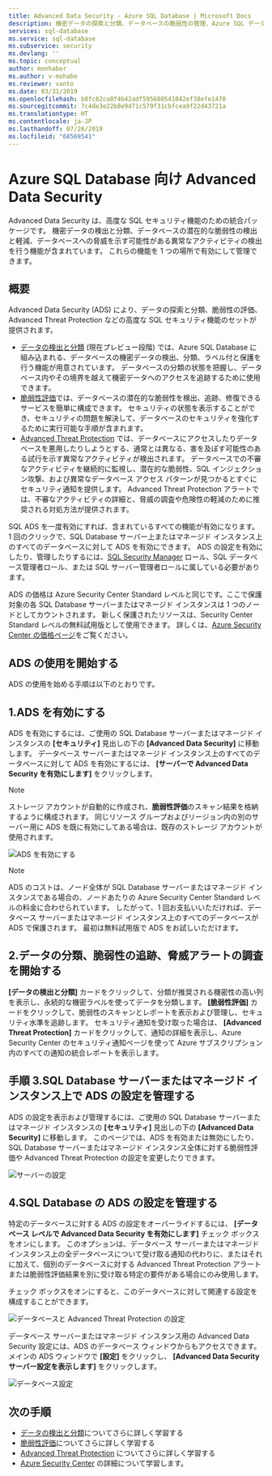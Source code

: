 ```yaml
---
title: Advanced Data Security - Azure SQL Database | Microsoft Docs
description: 機密データの探索と分類、データベースの脆弱性の管理、Azure SQL データベースへの脅威を示す可能性がある異常なアクティビティの検出などの機能について説明します。
services: sql-database
ms.service: sql-database
ms.subservice: security
ms.devlang: ''
ms.topic: conceptual
author: monhaber
ms.author: v-mohabe
ms.reviewer: vanto
ms.date: 03/31/2019
ms.openlocfilehash: b8fc82ca8f4b42adf595680541042ef38efe1470
ms.sourcegitcommit: 7c4de3e22b8e9d71c579f31cbfcea9f22d43721a
ms.translationtype: HT
ms.contentlocale: ja-JP
ms.lasthandoff: 07/26/2019
ms.locfileid: "68569541"
---
```

# <a name="advanced-data-security-for-azure-sql-database"></a>Azure SQL Database 向け Advanced Data Security

Advanced Data Security は、高度な SQL セキュリティ機能のための統合パッケージです。 機密データの検出と分類、データベースの潜在的な脆弱性の検出と軽減、データベースへの脅威を示す可能性がある異常なアクティビティの検出を行う機能が含まれています。 これらの機能を 1 つの場所で有効にして管理できます。

## <a name="overview"></a>概要

Advanced Data Security (ADS) により、データの探索と分類、脆弱性の評価、Advanced Threat Protection などの高度な SQL セキュリティ機能のセットが提供されます。

- [データの検出と分類](sql-database-data-discovery-and-classification.md) (現在プレビュー段階) では、Azure SQL Database に組み込まれる、データベースの機密データの検出、分類、ラベル付と保護を行う機能が用意されています。 データベースの分類の状態を把握し、データベース内やその境界を越えて機密データへのアクセスを追跡するために使用できます。
- [脆弱性評価](sql-vulnerability-assessment.md)では、データベースの潜在的な脆弱性を検出、追跡、修復できるサービスを簡単に構成できます。 セキュリティの状態を表示することができ、セキュリティの問題を解決して、データベースのセキュリティを強化するために実行可能な手順が含まれます。
- [Advanced Threat Protection](sql-database-threat-detection-overview.md) では、データベースにアクセスしたりデータベースを悪用したりしようとする、通常とは異なる、害を及ぼす可能性のある試行を示す異常なアクティビティが検出されます。 データベースでの不審なアクティビティを継続的に監視し、潜在的な脆弱性、SQL インジェクション攻撃、および異常なデータベース アクセス パターンが見つかるとすぐにセキュリティ通知を提供します。 Advanced Threat Protection アラートでは、不審なアクティビティの詳細と、脅威の調査や危険性の軽減のために推奨される対処方法が提供されます。

SQL ADS を一度有効にすれば、含まれているすべての機能が有効になります。 1 回のクリックで、SQL Database サーバー上またはマネージド インスタンス上のすべてのデータベースに対して ADS を有効にできます。 ADS の設定を有効にしたり、管理したりするには、[SQL Security Manager](https://docs.microsoft.com/azure/role-based-access-control/built-in-roles#sql-security-manager) ロール、SQL データベース管理者ロール、または SQL サーバー管理者ロールに属している必要があります。 

ADS の価格は Azure Security Center Standard レベルと同じです。ここで保護対象の各 SQL Database サーバーまたはマネージド インスタンスは 1 つのノードとしてカウントされます。 新しく保護されたリソースは、Security Center Standard レベルの無料試用版として使用できます。 詳しくは、[Azure Security Center の価格ページ](https://azure.microsoft.com/pricing/details/security-center/)をご覧ください。

## <a name="getting-started-with-ads"></a>ADS の使用を開始する

ADS の使用を始める手順は以下のとおりです。

## <a name="1-enable-ads"></a>1.ADS を有効にする

ADS を有効にするには、ご使用の SQL Database サーバーまたはマネージド インスタンスの **[セキュリティ]** 見出しの下の **[Advanced Data Security]** に移動します。 データベース サーバーまたはマネージド インスタンス上のすべてのデータベースに対して ADS を有効にするには、 **[サーバーで Advanced Data Security を有効にします]** をクリックします。

> [!NOTE]
> ストレージ アカウントが自動的に作成され、**脆弱性評価**のスキャン結果を格納するように構成されます。 同じリソース グループおよびリージョン内の別のサーバー用に ADS を既に有効にしてある場合は、既存のストレージ アカウントが使用されます。

![ADS を有効にする](./media/sql-advanced-protection/enable_ads.png) 

> [!NOTE]
> ADS のコストは、ノード全体が SQL Database サーバーまたはマネージド インスタンスである場合の、ノードあたりの Azure Security Center Standard レベルの料金に合わせられています。 したがって、1 回お支払いいただければ、データベース サーバーまたはマネージド インスタンス上のすべてのデータベースが ADS で保護されます。 最初は無料試用版で ADS をお試しいただけます。

## <a name="2-start-classifying-data-tracking-vulnerabilities-and-investigating-threat-alerts"></a>2.データの分類、脆弱性の追跡、脅威アラートの調査を開始する

**[データの検出と分類]** カードをクリックして、分類が推奨される機密性の高い列を表示し、永続的な機密ラベルを使ってデータを分類します。 **[脆弱性評価]** カードをクリックして、脆弱性のスキャンとレポートを表示および管理し、セキュリティ水準を追跡します。 セキュリティ通知を受け取った場合は、 **[Advanced Threat Protection]** カードをクリックして、通知の詳細を表示し、Azure Security Center のセキュリティ通知ページを使って Azure サブスクリプション内のすべての通知の統合レポートを表示します。

## <a name="3-manage-ads-settings-on-your-sql-database-server-or-managed-instance"></a>手順 3.SQL Database サーバーまたはマネージド インスタンス上で ADS の設定を管理する

ADS の設定を表示および管理するには、ご使用の SQL Database サーバーまたはマネージド インスタンスの **[セキュリティ]** 見出しの下の **[Advanced Data Security]** に移動します。 このページでは、ADS を有効または無効にしたり、SQL Database サーバーまたはマネージド インスタンス全体に対する脆弱性評価や Advanced Threat Protection の設定を変更したりできます。

![サーバーの設定](./media/sql-advanced-protection/server_settings.png) 

## <a name="4-manage-ads-settings-for-a-sql-database"></a>4.SQL Database の ADS の設定を管理する

特定のデータベースに対する ADS の設定をオーバーライドするには、 **[データベース レベルで Advanced Data Security を有効にします]** チェック ボックスをオンにします。 このオプションは、データベース サーバーまたはマネージド インスタンス上の全データベースについて受け取る通知の代わりに、またはそれに加えて、個別のデータベースに対する Advanced Threat Protection アラートまたは脆弱性評価結果を別に受け取る特定の要件がある場合にのみ使用します。

チェック ボックスをオンにすると、このデータベースに対して関連する設定を構成することができます。
 
![データベースと Advanced Threat Protection の設定](./media/sql-advanced-protection/database_threat_detection_settings.png) 

データベース サーバーまたはマネージド インスタンス用の Advanced Data Security 設定には、ADS のデータベース ウィンドウからもアクセスできます。 メインの ADS ウィンドウで **[設定]** をクリックし、 **[Advanced Data Security サーバー設定を表示します]** をクリックします。 

![データベース設定](./media/sql-advanced-protection/database_settings.png) 

## <a name="next-steps"></a>次の手順 

- [データの検出と分類](sql-database-data-discovery-and-classification.md)についてさらに詳しく学習する 
- [脆弱性評価](sql-vulnerability-assessment.md)についてさらに詳しく学習する 
- [Advanced Threat Protection](sql-database-threat-detection.md) についてさらに詳しく学習する
- [Azure Security Center](https://docs.microsoft.com/azure/security-center/security-center-intro) の詳細について学習します。
